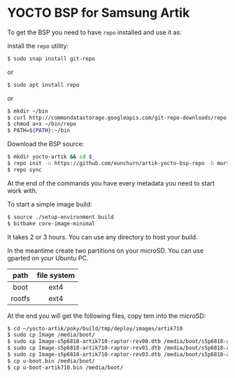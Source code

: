 YOCTO BSP for Samsung Artik
=====================

To get the BSP you need to have `repo` installed and use it as:

Install the `repo` utility:

```bash
$ sudo snap install git-repo
```

or

```bash
$ sudo apt install repo
```

or

```bash
$ mkdir ~/bin
$ curl http://commondatastorage.googleapis.com/git-repo-downloads/repo > ~/bin/repo
$ chmod a+x ~/bin/repo
$ PATH=${PATH}:~/bin
```
Download the BSP source:

```bash
$ mkdir yocto-artik && cd $_
$ repo init -u https://github.com/eunchurn/artik-yocto-bsp-repo -b morty
$ repo sync
```

At the end of the commands you have every metadata you need to start work with.

To start a simple image build:

```bash
$ source ./setup-environment build
$ bitbake core-image-minimal
```
It takes 2 or 3 hours. You can use any directory to host your build.

In the meantime create two partitions on your microSD. You can use gparted on your Ubuntu PC.

| path    | file system |
|:-------:|:-----------:|
|  boot   |     ext4    |
|  rootfs |     ext4    |

At the end you will get the following files, copy tem into the microSD:

```bash
$ cd ~/yocto-artik/poky/build/tmp/deploy/images/artik710
$ sudo cp Image /media/boot/
$ sudo cp Image-s5p6818-artik710-raptor-rev00.dtb /media/boot/s5p6818-artik710-raptor-rev00.dtb
$ sudo cp Image-s5p6818-artik710-raptor-rev01.dtb /media/boot/s5p6818-artik710-raptor-rev01.dtb
$ sudo cp Image-s5p6818-artik710-raptor-rev03.dtb /media/boot/s5p6818-artik710-raptor-rev03.dtb
$ cp u-boot.bin /media/boot/
$ cp u-boot-artik710.bin /media/boot/
```
